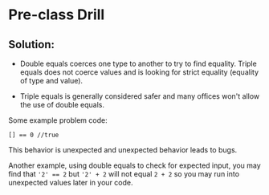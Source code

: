 # Pre-class Drill

## Solution:

  * Double equals coerces one type to another to try to find equality. Triple equals does not coerce values and is looking for strict equality (equality of type and value).

  * Triple equals is generally considered safer and many offices won't allow the use of double equals. 

Some example problem code: 

```
[] == 0 //true
```

This behavior is unexpected and unexpected behavior leads to bugs. 

Another example, using double equals to check for expected input, you may find that `'2' == 2` but `'2' + 2` will not equal `2 + 2` so you may run into unexpected values later in your code.  